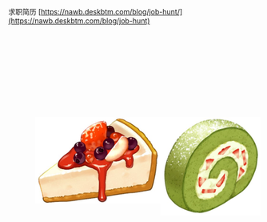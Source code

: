 求职简历 [https://nawb.deskbtm.com/blog/job-hunt/](https://nawb.deskbtm.com/blog/job-hunt)

<br />
<br />
<br />
<br />
<br />
<br />
<br />
<br />
<br />
<br />

<img align="right" width="200px" src="59332540_p0 (6).jpg"/>
<img align="right" width="250px" src="59332540_p0 (4).jpg"/>

